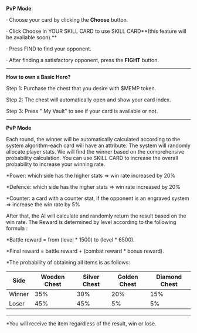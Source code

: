**PvP Mode**:

· Choose your card by clicking the **Choose** button.

·  Click Choose in YOUR SKILL CARD to use SKILL CARD**(this feature will be available soon).** 

· Press FIND to find your opponent.

· After finding a satisfactory opponent, press the **FIGHT** button.

------

**How to own a Basic Hero?**

 Step 1: Purchase the chest that you desire with $MEMP token.

Step 2: The chest will automatically open and show your card index.

Step 3: Press " My Vault" to see if your card is available or not.

------

**PvP Mode**

Each round, the winner will be automatically calculated according to the system algorithm-each card will have an attribute. The system will randomly allocate player stats. We will find the winner based on the comprehensive probability calculation. You can use SKILL CARD to increase the overall probability to increase your winning rate.

 

*Power: which side has the higher stats => win rate increased by 20%

*Defence: which side has the higher stats => win rate increased by 20%

*Counter: a card with a counter stat, if the opponent is an engraved system => increase the win rate by 5%

 

After that, the AI will calculate and randomly return the result based on the win rate. The Reward is determined by level according to the following formula : 

 

*Battle reward = from (level * 1500) to (level * 6500).

*Final reward = battle reward + (combat reward * bonus reward).

*The probability of obtaining all items is as follows:

| Side   | Wooden Chest | Silver Chest | Golden Chest | Diamond Chest |
| ------ | ------------ | ------------ | ------------ | ------------- |
| Winner | 35%          | 30%          | 20%          | 15%           |
| Loser  | 45%          | 45%          | 5%           | 5%            |

------

 

 

*You will receive the item regardless of the result, win or lose.
